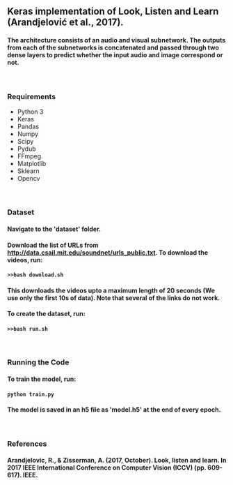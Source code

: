 ## Keras implementation of Look, Listen and Learn (Arandjelović et al., 2017).

#### The architecture consists of an audio and visual subnetwork. The outputs from each of the subnetworks is concatenated and passed through two dense layers to predict whether the input audio and image correspond or not.
#### </br>

### Requirements
* Python 3
* Keras
* Pandas
* Numpy
* Scipy
* Pydub
* FFmpeg
* Matplotlib
* Sklearn
* Opencv
#### </br>

### Dataset
#### Navigate to the 'dataset' folder.
#### Download the list of URLs from http://data.csail.mit.edu/soundnet/urls_public.txt. To download the videos, run:
#### ```>>bash download.sh``` 
#### This downloads the videos upto a maximum length of 20 seconds (We use only the first 10s of data). Note that several of the links do not work.
#### To create the dataset, run:
#### ```>>bash run.sh```
#### </br>


### Running the Code
#### To train the model, run:
#### ```python train.py```
#### The model is saved in an h5 file as 'model.h5' at the end of every epoch. 
#### </br>

### References
#### Arandjelovic, R., & Zisserman, A. (2017, October). Look, listen and learn. In 2017 IEEE International Conference on Computer Vision (ICCV) (pp. 609-617). IEEE.

